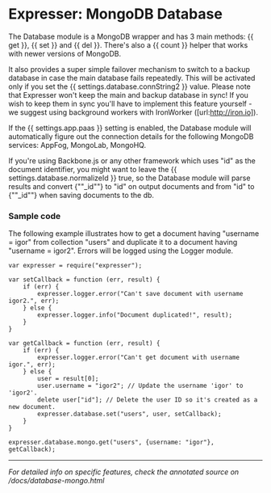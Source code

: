 # Expresser: MongoDB Database

The Database module is a MongoDB wrapper and has 3 main methods: {{ get }}, {{ set }} and {{ del }}. There's also a {{ count }} helper that works with newer versions of MongoDB.

It also provides a super simple failover mechanism to switch to a backup database in case the main
database fails repeatedly. This will be activated only if you set the {{ settings.database.connString2 }} value. Please note that Expresser won't keep the main and backup database in sync! If you wish to keep them in sync you'll have to implement this feature yourself - we suggest using background workers with IronWorker ([url:http://iron.io]).

If the {{ settings.app.paas }} setting is enabled, the Database module will automatically figure out the connection details for the following MongoDB services: AppFog, MongoLab, MongoHQ.

If you're using Backbone.js or any other framework which uses "id" as the document identifier, you might want to leave the {{ settings.database.normalizeId }} true, so the Database module will parse results and convert {""_id""} to "id" on output documents and from "id" to {""_id""} when saving documents to the db.

### Sample code

The following example illustrates how to get a document having "username = igor" from collection "users" and duplicate
it to a document having "username = igor2". Errors will be logged using the Logger module.

    var expresser = require("expresser");

    var setCallback = function (err, result) {
        if (err) {
            expresser.logger.error("Can't save document with username igor2.", err);
        } else {
            expresser.logger.info("Document duplicated!", result);
        }
    }
    
    var getCallback = function (err, result) {
        if (err) {
            expresser.logger.error("Can't get document with username igor.", err);
        } else {
            user = result[0];
            user.username = "igor2"; // Update the username 'igor' to 'igor2'.            
            delete user["id"]; // Delete the user ID so it's created as a new document.
            expresser.database.set("users", user, setCallback);
        }
    }
    
    expresser.database.mongo.get("users", {username: "igor"}, getCallback);

---

*For detailed info on specific features, check the annotated source on /docs/database-mongo.html*
